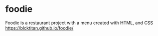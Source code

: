 # foodie
Foodie is a restaurant project with a menu created with HTML, and CSS 
https://blcktitan.github.io/foodie/
